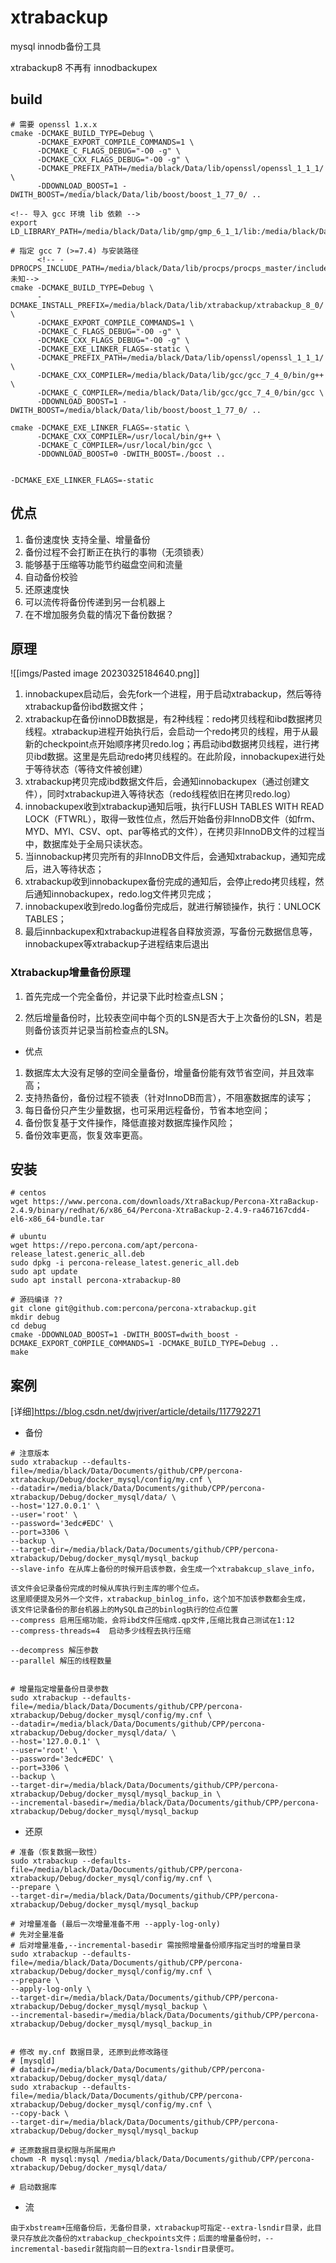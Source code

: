 # xtrabackup
mysql innodb备份工具

xtrabackup8 不再有 innodbackupex

## build 
```shell
# 需要 openssl 1.x.x
cmake -DCMAKE_BUILD_TYPE=Debug \
      -DCMAKE_EXPORT_COMPILE_COMMANDS=1 \
      -DCMAKE_C_FLAGS_DEBUG="-O0 -g" \
      -DCMAKE_CXX_FLAGS_DEBUG="-O0 -g" \
      -DCMAKE_PREFIX_PATH=/media/black/Data/lib/openssl/openssl_1_1_1/ \
      -DDOWNLOAD_BOOST=1 -DWITH_BOOST=/media/black/Data/lib/boost/boost_1_77_0/ ..

<!-- 导入 gcc 环境 lib 依赖 -->
export LD_LIBRARY_PATH=/media/black/Data/lib/gmp/gmp_6_1_1/lib:/media/black/Data/lib/mpc/mpc_1_1_0/lib:/media/black/Data/lib/mpfr/mpfr_4_0_2/lib:/media/black/Data/lib/isl/isl_4_0_2/lib:/media/black/Data/lib/icu/icu_57_2/lib/:${LD_LIBRARY_PATH}

# 指定 gcc 7 (>=7.4) 与安装路径
      <!-- -DPROCPS_INCLUDE_PATH=/media/black/Data/lib/procps/procps_master/include/ 未知-->
cmake -DCMAKE_BUILD_TYPE=Debug \
      -DCMAKE_INSTALL_PREFIX=/media/black/Data/lib/xtrabackup/xtrabackup_8_0/ \
      -DCMAKE_EXPORT_COMPILE_COMMANDS=1 \
      -DCMAKE_C_FLAGS_DEBUG="-O0 -g" \
      -DCMAKE_CXX_FLAGS_DEBUG="-O0 -g" \
      -DCMAKE_EXE_LINKER_FLAGS=-static \
      -DCMAKE_PREFIX_PATH=/media/black/Data/lib/openssl/openssl_1_1_1/ \
      -DCMAKE_CXX_COMPILER=/media/black/Data/lib/gcc/gcc_7_4_0/bin/g++ \
      -DCMAKE_C_COMPILER=/media/black/Data/lib/gcc/gcc_7_4_0/bin/gcc \
      -DDOWNLOAD_BOOST=1 -DWITH_BOOST=/media/black/Data/lib/boost/boost_1_77_0/ ..

cmake -DCMAKE_EXE_LINKER_FLAGS=-static \
      -DCMAKE_CXX_COMPILER=/usr/local/bin/g++ \
      -DCMAKE_C_COMPILER=/usr/local/bin/gcc \
      -DDOWNLOAD_BOOST=0 -DWITH_BOOST=./boost ..


-DCMAKE_EXE_LINKER_FLAGS=-static
```

## 优点
1. 备份速度快
支持全量、增量备份
2. 备份过程不会打断正在执行的事物（无须锁表）
3. 能够基于压缩等功能节约磁盘空间和流量
4. 自动备份校验
5. 还原速度快
6. 可以流传将备份传递到另一台机器上
7. 在不增加服务负载的情况下备份数据？

## 原理
![[imgs/Pasted image 20230325184640.png]]

1. innobackupex启动后，会先fork一个进程，用于启动xtrabackup，然后等待xtrabackup备份ibd数据文件；
2. xtrabackup在备份innoDB数据是，有2种线程：redo拷贝线程和ibd数据拷贝线程。xtrabackup进程开始执行后，会启动一个redo拷贝的线程，用于从最新的checkpoint点开始顺序拷贝redo.log；再启动ibd数据拷贝线程，进行拷贝ibd数据。这里是先启动redo拷贝线程的。在此阶段，innobackupex进行处于等待状态（等待文件被创建）
4. xtrabackup拷贝完成ibd数据文件后，会通知innobackupex（通过创建文件），同时xtrabackup进入等待状态（redo线程依旧在拷贝redo.log）
5. innobackupex收到xtrabackup通知后哦，执行FLUSH TABLES WITH READ LOCK（FTWRL），取得一致性位点，然后开始备份非InnoDB文件（如frm、MYD、MYI、CSV、opt、par等格式的文件），在拷贝非InnoDB文件的过程当中，数据库处于全局只读状态。
6. 当innobackup拷贝完所有的非InnoDB文件后，会通知xtrabackup，通知完成后，进入等待状态；
7. xtrabackup收到innobackupex备份完成的通知后，会停止redo拷贝线程，然后通知innobackupex，redo.log文件拷贝完成；
8. innobackupex收到redo.log备份完成后，就进行解锁操作，执行：UNLOCK TABLES；
9. 最后innbackupex和xtrabackup进程各自释放资源，写备份元数据信息等，innobackupex等xtrabackup子进程结束后退出

### Xtrabackup增量备份原理
1. 首先完成一个完全备份，并记录下此时检查点LSN；

2. 然后增量备份时，比较表空间中每个页的LSN是否大于上次备份的LSN，若是则备份该页并记录当前检查点的LSN。

- 优点
1. 数据库太大没有足够的空间全量备份，增量备份能有效节省空间，并且效率高；
2. 支持热备份，备份过程不锁表（针对InnoDB而言），不阻塞数据库的读写；
3. 每日备份只产生少量数据，也可采用远程备份，节省本地空间；
4. 备份恢复基于文件操作，降低直接对数据库操作风险；
5. 备份效率更高，恢复效率更高。

## 安装
```
# centos
wget https://www.percona.com/downloads/XtraBackup/Percona-XtraBackup-2.4.9/binary/redhat/6/x86_64/Percona-XtraBackup-2.4.9-ra467167cdd4-el6-x86_64-bundle.tar

# ubuntu 
wget https://repo.percona.com/apt/percona-release_latest.generic_all.deb
sudo dpkg -i percona-release_latest.generic_all.deb
sudo apt update
sudo apt install percona-xtrabackup-80

# 源码编译 ??
git clone git@github.com:percona/percona-xtrabackup.git
mkdir debug
cd debug
cmake -DDOWNLOAD_BOOST=1 -DWITH_BOOST=dwith_boost -DCMAKE_EXPORT_COMPILE_COMMANDS=1 -DCMAKE_BUILD_TYPE=Debug ..
make
```

## 案例
[详细]https://blog.csdn.net/dwjriver/article/details/117792271
- 备份
```shell
# 注意版本
sudo xtrabackup --defaults-file=/media/black/Data/Documents/github/CPP/percona-xtrabackup/Debug/docker_mysql/config/my.cnf \
--datadir=/media/black/Data/Documents/github/CPP/percona-xtrabackup/Debug/docker_mysql/data/ \
--host='127.0.0.1' \
--user='root' \
--password='3edc#EDC' \
--port=3306 \
--backup \
--target-dir=/media/black/Data/Documents/github/CPP/percona-xtrabackup/Debug/docker_mysql/mysql_backup
--slave-info 在从库上备份的时候开启该参数，会生成一个xtrabakcup_slave_info，

该文件会记录备份完成的时候从库执行到主库的哪个位点。
这里顺便提及另外一个文件，xtrabackup_binlog_info，这个加不加该参数都会生成，
该文件记录备份的那台机器上的MySQL自己的binlog执行的位点位置
--compress 启用压缩功能，会将ibd文件压缩成.qp文件,压缩比我自己测试在1:12
--compress-threads=4  启动多少线程去执行压缩

--decompress 解压参数
--parallel 解压的线程数量


# 增量指定增量备份目录参数
sudo xtrabackup --defaults-file=/media/black/Data/Documents/github/CPP/percona-xtrabackup/Debug/docker_mysql/config/my.cnf \
--datadir=/media/black/Data/Documents/github/CPP/percona-xtrabackup/Debug/docker_mysql/data/ \
--host='127.0.0.1' \
--user='root' \
--password='3edc#EDC' \
--port=3306 \
--backup \
--target-dir=/media/black/Data/Documents/github/CPP/percona-xtrabackup/Debug/docker_mysql/mysql_backup_in \
--incremental-basedir=/media/black/Data/Documents/github/CPP/percona-xtrabackup/Debug/docker_mysql/mysql_backup
```

- 还原
```shell
# 准备（恢复数据一致性）
sudo xtrabackup --defaults-file=/media/black/Data/Documents/github/CPP/percona-xtrabackup/Debug/docker_mysql/config/my.cnf \
--prepare \
--target-dir=/media/black/Data/Documents/github/CPP/percona-xtrabackup/Debug/docker_mysql/mysql_backup

# 对增量准备 (最后一次增量准备不用 --apply-log-only)
# 先对全量准备
# 后对增量准备,--incremental-basedir 需按照增量备份顺序指定当时的增量目录 
sudo xtrabackup --defaults-file=/media/black/Data/Documents/github/CPP/percona-xtrabackup/Debug/docker_mysql/config/my.cnf \
--prepare \
--apply-log-only \
--target-dir=/media/black/Data/Documents/github/CPP/percona-xtrabackup/Debug/docker_mysql/mysql_backup \
--incremental-basedir=/media/black/Data/Documents/github/CPP/percona-xtrabackup/Debug/docker_mysql/mysql_backup_in


# 修改 my.cnf 数据目录, 还原到此修改路径
# [mysqld]
# datadir=/media/black/Data/Documents/github/CPP/percona-xtrabackup/Debug/docker_mysql/data/
sudo xtrabackup --defaults-file=/media/black/Data/Documents/github/CPP/percona-xtrabackup/Debug/docker_mysql/config/my.cnf \
--copy-back \
--target-dir=/media/black/Data/Documents/github/CPP/percona-xtrabackup/Debug/docker_mysql/mysql_backup

# 还原数据目录权限与所属用户
chowm -R mysql:mysql /media/black/Data/Documents/github/CPP/percona-xtrabackup/Debug/docker_mysql/data/

# 启动数据库
```

- 流
```shell
由于xbstream+压缩备份后，无备份目录，xtrabackup可指定--extra-lsndir目录，此目录只存放此次备份的xtrabackup_checkpoints文件；后面的增量备份时，--incremental-basedir就指向前一日的extra-lsndir目录便可。
```
